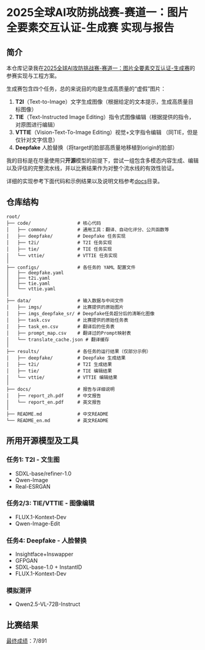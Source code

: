 # 2025全球AI攻防挑战赛-赛道一：图片全要素交互认证-生成赛 实现与报告

## 简介
本仓库记录我在[2025全球AI攻防挑战赛-赛道一：图片全要素交互认证-生成赛](https://tianchi.aliyun.com/competition/entrance/532389/information)的参赛实现与工程方案。


生成赛包含四个任务，总的来说目的均是生成高质量的“虚假”图片：
1. **T2I**（Text-to-Image）文字生成图像（根据给定的文本提示，生成高质量目标图像）
2. **TIE**（Text-Instructed Image Editing）指令式图像编辑（根据提供的指令，对原图进行编辑）
3. **VTTIE**（Vision-Text-To-Image Editing）视觉+文字指令编辑  （同TIE，但是仅针对文字信息）
4. **Deepfake** 人脸替换（将target的脸部高质量地移植到origin的脸部）

我的目标是在尽量使用只**开源**模型的前提下，尝试一组包含多模态内容生成、编辑以及评估的完整流水线，并以比赛结果作为对整个流水线的有效性验证。

详细的实现参考下面代码和示例结果以及说明文档参考[docs](./docs)目录。

## 仓库结构
```text
root/
├── code/                 # 核心代码
│   ├── common/           # 通用工具：翻译、自动化评分、公共函数等
│   ├── deepfake/         # Deepfake 任务实现
│   ├── t2i/              # T2I 任务实现
│   ├── tie/              # TIE 任务实现
│   └── vttie/            # VTTIE 任务实现
│
├── configs/              # 各任务的 YAML 配置文件
│   ├── deepfake.yaml
│   ├── t2i.yaml
│   ├── tie.yaml
│   └── vttie.yaml
│
├── data/                 # 输入数据与中间文件
│   ├── imgs/             # 比赛提供的原始图片
│   ├── imgs_deepfake_sr/ # Deepfake任务超分后的清晰化图像
│   ├── task.csv          # 比赛提供的原始任务表
│   ├── task_en.csv       # 翻译后的任务表
│   ├── prompt_map.csv    # 翻译过的Prompt映射表
│   └── translate_cache.json # 翻译缓存
│
├── results/              # 各任务的运行结果（仅部分示例）
│   ├── deepfake/         # Deepfake 生成结果
│   ├── t2i/              # T2I 生成结果
│   ├── tie/              # TIE 编辑结果
│   └── vttie/            # VTTIE 编辑结果
│
├── docs/                 # 报告与详细说明
│   ├── report_zh.pdf     # 中文报告
│   └── report_en.pdf     # 英文报告
│
├── README.md             # 中文README
└── README_en.md          # 英文README
```

## 所用开源模型及工具

### 任务1: T2I - 文生图
  - SDXL-base/refiner-1.0
  - Qwen-Image
  - Real-ESRGAN 

### 任务2/3: TIE/VTTIE - 图像编辑
  - FLUX.1-Kontext-Dev
  - Qwen-Image-Edit

### 任务4: Deepfake - 人脸替换
  - Insightface+Inswapper
  - GFPGAN
  - SDXL-base-1.0 + InstantID
  - FLUX.1-Kontext-Dev

### 模拟测评
  - Qwen2.5-VL-72B-Instruct


## 比赛结果
[最终成绩](https://tianchi.aliyun.com/competition/entrance/532389/rankingList)：7/891 